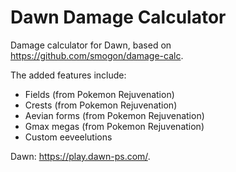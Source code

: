 # Dawn Damage Calculator

Damage calculator for Dawn, based on https://github.com/smogon/damage-calc.

The added features include:
- Fields (from Pokemon Rejuvenation)
- Crests (from Pokemon Rejuvenation)
- Aevian forms (from Pokemon Rejuvenation)
- Gmax megas (from Pokemon Rejuvenation)
- Custom eeveelutions

Dawn: https://play.dawn-ps.com/.